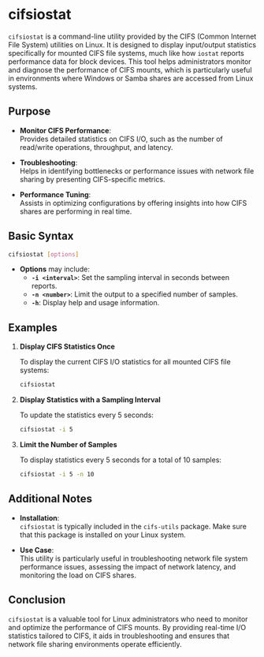 # cifsiostat

`cifsiostat` is a command-line utility provided by the CIFS (Common Internet File System) utilities on Linux. It is designed to display input/output statistics specifically for mounted CIFS file systems, much like how `iostat` reports performance data for block devices. This tool helps administrators monitor and diagnose the performance of CIFS mounts, which is particularly useful in environments where Windows or Samba shares are accessed from Linux systems.

## Purpose

- **Monitor CIFS Performance**:  
  Provides detailed statistics on CIFS I/O, such as the number of read/write operations, throughput, and latency.

- **Troubleshooting**:  
  Helps in identifying bottlenecks or performance issues with network file sharing by presenting CIFS-specific metrics.

- **Performance Tuning**:  
  Assists in optimizing configurations by offering insights into how CIFS shares are performing in real time.

## Basic Syntax

```bash
cifsiostat [options]
```

- **Options** may include:
  - **`-i <interval>`**: Set the sampling interval in seconds between reports.
  - **`-n <number>`**: Limit the output to a specified number of samples.
  - **`-h`**: Display help and usage information.

## Examples

1. **Display CIFS Statistics Once**

   To display the current CIFS I/O statistics for all mounted CIFS file systems:
   ```bash
   cifsiostat
   ```

2. **Display Statistics with a Sampling Interval**

   To update the statistics every 5 seconds:
   ```bash
   cifsiostat -i 5
   ```

3. **Limit the Number of Samples**

   To display statistics every 5 seconds for a total of 10 samples:
   ```bash
   cifsiostat -i 5 -n 10
   ```

## Additional Notes

- **Installation**:  
  `cifsiostat` is typically included in the `cifs-utils` package. Make sure that this package is installed on your Linux system.
  
- **Use Case**:  
  This utility is particularly useful in troubleshooting network file system performance issues, assessing the impact of network latency, and monitoring the load on CIFS shares.

## Conclusion

`cifsiostat` is a valuable tool for Linux administrators who need to monitor and optimize the performance of CIFS mounts. By providing real-time I/O statistics tailored to CIFS, it aids in troubleshooting and ensures that network file sharing environments operate efficiently.
